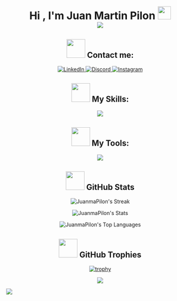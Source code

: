 <!-- Titulo -->

<h1 align="center"><b>Hi , I'm Juan Martin Pilon </b><img src="https://media.giphy.com/media/hvRJCLFzcasrR4ia7z/giphy.gif" width="35">
<br>
<img src="https://user-images.githubusercontent.com/73097560/115834477-dbab4500-a447-11eb-908a-139a6edaec5c.gif">
</h1>

<!-- Sociales -->

<div align="center">

<h2>
<img src="https://media.giphy.com/media/v1.Y2lkPTc5MGI3NjExMms1Y2Y5MWRwZDNiM24ycTM1eTJzc2J3ZGRlZDFmbmw5eDczbHdrMyZlcD12MV9pbnRlcm5hbF9naWZfYnlfaWQmY3Q9cw/4v5vEC1ipAGORhhIbq/giphy.gif" width="50" />
<b>Contact me:</b>
</h2>

<p align="center">
  <a href="https://www.linkedin.com/in/juanmartinpilon/">
    <img src="https://skillicons.dev/icons?i=linkedin" alt="LinkedIn" />
  </a>
  <a href="https://discordapp.com/users/230104584964538369">
    <img src="https://skillicons.dev/icons?i=discord" alt="Discord" />
  </a>
  <a href="https://www.instagram.com/juanma.pilon/">
    <img src="https://skillicons.dev/icons?i=instagram" alt="Instagram" />
  </a>
</p>

</div>

<!-- Skills -->

<div align="center">

<h2>
<img src="https://media.giphy.com/media/v1.Y2lkPTc5MGI3NjExNHFuZWU2MDN0cTV4YXVuZzMwaDV0Mm5jdHNhYnRmbjNtbjg2YmlsbiZlcD12MV9pbnRlcm5hbF9naWZfYnlfaWQmY3Q9cw/UVG0BN8TOMKkPOJS6e/giphy.gif" width="50" />
<b>My Skills:</b>
</h2>

<p align="center">
<a href="https://skillicons.dev">
<img src="https://skillicons.dev/icons?i=react,js,nodejs,css,html,java,python,cpp,c,mysql&perline=5" />
</a>
</p>
  
</div>

<!-- Tools -->

<div align="center">

<h2>
<img src="https://media.giphy.com/media/v1.Y2lkPTc5MGI3NjExYzBjeHNvZ3FxZTN6c3J4dWp1cnphanNjZ2JxNGI0anZnOWJlNHZvciZlcD12MV9pbnRlcm5hbF9naWZfYnlfaWQmY3Q9cw/iDaCeaKrHhUI1I8e2b/giphy.gif" width="50" />
<b>My Tools:</b>
</h2>

<p align="center">
<a href="https://skillicons.dev">
<img src="https://skillicons.dev/icons?i=vscode,github,git,vite,postman,linux,powershell,idea,stackoverflow,octave&perline=5" />
</a>
</p>

</div>

<!-- Stats -->

<div align="center">

<h2>
<img src="https://media.giphy.com/media/iY8CRBdQXODJSCERIr/giphy.gif" width="50">
<b>GitHub Stats</b>
</h2>

![JuanmaPilon's Streak](https://github-readme-streak-stats.herokuapp.com/?user=JuanmaPilon&theme=outrun&hide_border=false)

![JuanmaPilon's Stats](https://github-readme-stats.vercel.app/api?username=JuanmaPilon&theme=outrun&show_icons=true&hide_border=false&count_private=true)

![JuanmaPilon's Top Languages](https://github-readme-stats.vercel.app/api/top-langs/?username=JuanmaPilon&theme=outrun&show_icons=true&hide_border=false&layout=compact)

</div>

<!-- Trofeos -->

<div align="center">

<h2>
<img src="https://media.giphy.com/media/fw3XuXcz1p1AZdZOH8/giphy.gif" width="50">
<b>GitHub Trophies</b>
</h2>

[![trophy](https://github-profile-trophy.vercel.app/?username=JuanmaPilon&theme=algolia)](https://github.com/JuanmaPilon/github-profile-trophy)

![](https://komarev.com/ghpvc/?username=JuanmaPilon&&color=red&style=for-the-badge)

</div>

<img src="https://user-images.githubusercontent.com/73097560/115834477-dbab4500-a447-11eb-908a-139a6edaec5c.gif">
